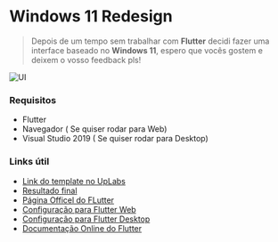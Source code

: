 # Windows 11 Redesign

> Depois de um tempo sem trabalhar com **Flutter** decidi fazer uma interface baseado no **Windows 11**, espero que vocês gostem e deixem o vosso feedback pls!

![UI](https://assets.materialup.com/uploads/656f909c-0028-4ef1-bc32-f3e41ef8f26c/attachment.png)

### Requisitos
- Flutter
- Navegador ( Se quiser rodar para Web)
- Visual Studio 2019 ( Se quiser rodar para Desktop)

### Links útil
- [Link do template no UpLabs](https://www.uplabs.com/posts/microsoft-windows-11-concept-design)
- [Resultado final](https://windows-eleven.web.app/#/)
- [Página Officel do FLutter](https://flutter.dev/)
- [Configuração para Flutter Web](https://docs.flutter.dev/get-started/web)
- [Configuração para Flutter Desktop](https://docs.flutter.dev/desktop)
- [Documentação Online do Flutter](https://flutter.dev/docs)
